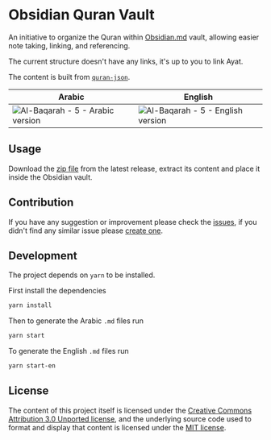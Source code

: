 # Obsidian Quran Vault

An initiative to organize the Quran within [Obsidian.md](https://obsidian.md) vault, allowing easier note taking, linking, and referencing.

The current structure doesn't have any links, it's up to you to link Ayat.

The content is built from [`quran-json`](https://github.com/risan/quran-json).

| Arabic | English |
| ------ | ------ |
| ![Al-Baqarah - 5 - Arabic version](https://github.com/AmmarCodes/obsidian-quran-vault/assets/351256/da8e0264-ce28-4cf4-bb99-19b835092bf1) | ![Al-Baqarah - 5 - English version](https://github.com/AmmarCodes/obsidian-quran-vault/assets/351256/07cd561c-b1bd-4baf-9f3e-d2ffcc1f654b) |

## Usage

Download the [zip file](https://github.com/AmmarCodes/obsidian-quran-vault/releases/) from the latest release, extract its content and place it inside the Obsidian vault.

## Contribution

If you have any suggestion or improvement please check the [issues](/issues), if you didn't find any similar issue please [create one](https://github.com/AmmarCodes/obsidian-quran-vault/issues/new/choose).

## Development

The project depends on `yarn` to be installed.

First install the dependencies

```bash
yarn install
```

Then to generate the Arabic `.md` files run

```bash
yarn start
```

To generate the English `.md` files run

```bash
yarn start-en
```

## License

The content of this project itself is licensed under the [Creative Commons Attribution 3.0 Unported license](https://creativecommons.org/licenses/by/3.0/), and the underlying source code used to format and display that content is licensed under the [MIT license](LICENSE.md).

